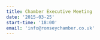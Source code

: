 ```yaml
---
title: Chamber Executive Meeting
date: '2015-03-25'
start-time: '18:00'
email: 'info@romseychamber.co.uk'
---
```

